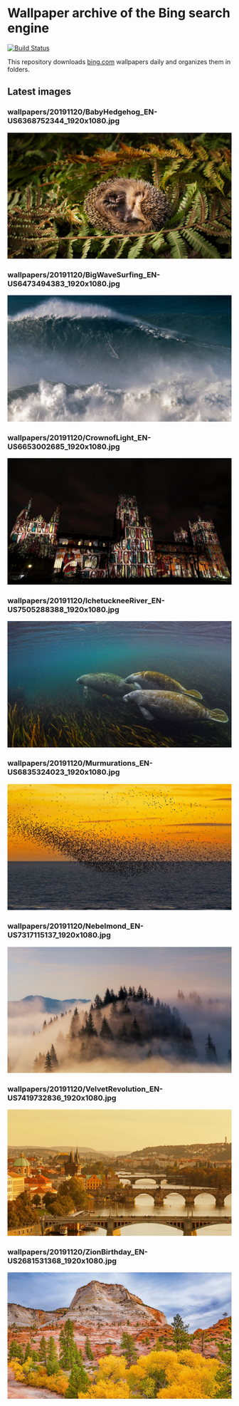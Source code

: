 # Wallpaper archive of the Bing search engine

[![Build Status](https://travis-ci.org/kijart/bing-daily-images-dl.svg?branch=wallpapers)](https://travis-ci.org/kijart/bing-daily-images-dl)

This repository downloads [bing.com](https://www.bing.com) wallpapers daily and organizes them in folders.

## Latest images

<!-- Wallpapers -->

### wallpapers/20191120/BabyHedgehog_EN-US6368752344_1920x1080.jpg

![wallpapers/20191120/BabyHedgehog_EN-US6368752344_1920x1080.jpg](wallpapers/20191120/BabyHedgehog_EN-US6368752344_1920x1080.jpg)

### wallpapers/20191120/BigWaveSurfing_EN-US6473494383_1920x1080.jpg

![wallpapers/20191120/BigWaveSurfing_EN-US6473494383_1920x1080.jpg](wallpapers/20191120/BigWaveSurfing_EN-US6473494383_1920x1080.jpg)

### wallpapers/20191120/CrownofLight_EN-US6653002685_1920x1080.jpg

![wallpapers/20191120/CrownofLight_EN-US6653002685_1920x1080.jpg](wallpapers/20191120/CrownofLight_EN-US6653002685_1920x1080.jpg)

### wallpapers/20191120/IchetuckneeRiver_EN-US7505288388_1920x1080.jpg

![wallpapers/20191120/IchetuckneeRiver_EN-US7505288388_1920x1080.jpg](wallpapers/20191120/IchetuckneeRiver_EN-US7505288388_1920x1080.jpg)

### wallpapers/20191120/Murmurations_EN-US6835324023_1920x1080.jpg

![wallpapers/20191120/Murmurations_EN-US6835324023_1920x1080.jpg](wallpapers/20191120/Murmurations_EN-US6835324023_1920x1080.jpg)

### wallpapers/20191120/Nebelmond_EN-US7317115137_1920x1080.jpg

![wallpapers/20191120/Nebelmond_EN-US7317115137_1920x1080.jpg](wallpapers/20191120/Nebelmond_EN-US7317115137_1920x1080.jpg)

### wallpapers/20191120/VelvetRevolution_EN-US7419732836_1920x1080.jpg

![wallpapers/20191120/VelvetRevolution_EN-US7419732836_1920x1080.jpg](wallpapers/20191120/VelvetRevolution_EN-US7419732836_1920x1080.jpg)

### wallpapers/20191120/ZionBirthday_EN-US2681531368_1920x1080.jpg

![wallpapers/20191120/ZionBirthday_EN-US2681531368_1920x1080.jpg](wallpapers/20191120/ZionBirthday_EN-US2681531368_1920x1080.jpg)

